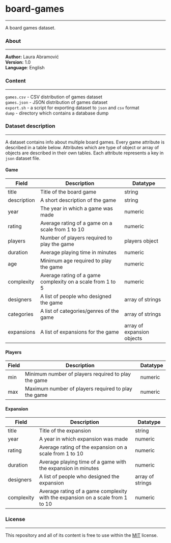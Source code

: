 # board-games

***

A board games dataset.

### About

***

**Author:** Laura Abramović<br>
**Version:** 1.0<br>
**Language**: English<br>

### Content

***

`games.csv` - CSV distribution of games dataset<br>
`games.json` - JSON distribution of games dataset<br>
`export.sh` - a script for exporting dataset to `json` and `csv` format<br>
`dump` - directory which contains a database dump

### Dataset description

***

A dataset contains info about multiple board games. Every game attribute is described in a table below. Attributes which are type of object or array of objects are described in their own tables. Each attribute represents a key in `json` dataset file.<br>

#### Game

| Field | Description | Datatype |
| ----------- | ----------- | ----------- |
| title | Title of the board game | string
| description | A short description of the game | string
| year | The year in which a game was made | numeric
| rating | Average rating of a game on a scale from 1 to 10 | numeric
| players | Number of players required to play the game | players object
| duration | Average playing time in minutes | numeric
| age | Minimum age required to play the game | numeric
| complexity | Average rating of a game complexity on a scale from 1 to 5 | numeric
| designers | A list of people who designed the game | array of strings
| categories | A list of categories/genres of the game | array of strings
| expansions | A list of expansions for the game | array of expansion objects

#### Players

| Field | Description | Datatype |
| ----------- | ----------- | ----------- |
| min | Minimum number of players required to play the game | numeric
| max | Maximum number of players required to play the game | numeric

#### Expansion

| Field | Description | Datatype |
| ----------- | ----------- | ----------- |
| title | Title of the expansion | string
| year | A year in which expansion was made | numeric
| rating | Average rating of the expansion on a scale from 1 to 10 | numeric
| duration | Average playing time of a game with the expansion in minutes | numeric
| designers | A list of people who designed the expansion | array of strings
| complexity | Average rating of a game complexity with the expansion on a scale from 1 to 10 | numeric

### License

***

This repository and all of its content is free to use within the 
[MIT](https://github.com/laura-abramovic/board-games/blob/main/LICENSE)
license.